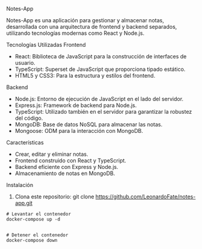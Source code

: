 

Notes-App

Notes-App es una aplicación para gestionar y almacenar notas, desarrollada con una arquitectura de frontend 
y backend separados, utilizando tecnologías modernas como React y Node.js.

Tecnologías Utilizadas
Frontend
 
 * React: Biblioteca de JavaScript para la construcción de interfaces de usuario.
 * TypeScript: Superset de JavaScript que proporciona tipado estático.
 * HTML5 y CSS3: Para la estructura y estilos del frontend.

Backend
 
 * Node.js: Entorno de ejecución de JavaScript en el lado del servidor.
 * Express.js: Framework de backend para Node.js.
 * TypeScript: Utilizado también en el servidor para garantizar la robustez del código.
 * MongoDB: Base de datos NoSQL para almacenar las notas.
 * Mongoose: ODM para la interacción con MongoDB.

Características
 * Crear, editar y eliminar notas.
 * Frontend construido con React y TypeScript.
 * Backend eficiente con Express y Node.js.
 * Almacenamiento de notas en MongoDB.


Instalación
1. Clona este repositorio:
git clone https://github.com/LeonardoFate/notes-app.git
<div class="overflow-y-auto p-4" dir="ltr"><code class="!whitespace-pre hljs language-bash"><span class="hljs-comment"># Levantar el contenedor</span>
docker-compose up -d

<span class="hljs-comment"># Detener el contenedor</span>
docker-compose down
</code></div>
